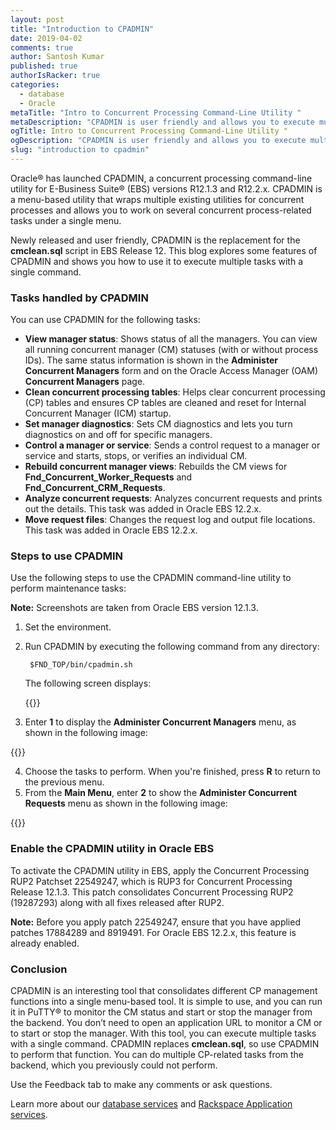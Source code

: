 ```yaml
---
layout: post
title: "Introduction to CPADMIN"
date: 2019-04-02
comments: true
author: Santosh Kumar
published: true
authorIsRacker: true
categories:
  - database
  - Oracle
metaTitle: "Intro to Concurrent Processing Command-Line Utility "
metaDescription: "CPADMIN is user friendly and allows you to execute multiple tasks with a single command."
ogTitle: Intro to Concurrent Processing Command-Line Utility "
ogDescription: "CPADMIN is user friendly and allows you to execute multiple tasks with a single command."
slug: "introduction to cpadmin" 
---
```


Oracle&reg; has launched CPADMIN, a concurrent processing command-line utility
for E-Business Suite&reg; (EBS) versions R12.1.3 and R12.2.x. CPADMIN is a
menu-based utility that wraps multiple existing utilities for concurrent
processes and allows you to work on several concurrent process-related tasks
under a single menu.

Newly released and user friendly, CPADMIN is the replacement for the
**cmclean.sql** script in EBS Release 12. This blog explores some features of
CPADMIN and shows you how to use it to execute multiple tasks with a single
command.

<!--more-->

### Tasks handled by CPADMIN

You can use CPADMIN for the following tasks:

- **View manager status**: Shows status of all the managers. You can view all
  running concurrent manager (CM) statuses (with or without process IDs). The
  same status information is shown in the **Administer Concurrent Managers**
  form and on the Oracle Access Manager (OAM) **Concurrent Managers** page.
- **Clean concurrent processing tables**: Helps clear concurrent processing (CP)
  tables and ensures CP tables are cleaned and reset for Internal Concurrent
  Manager (ICM) startup.
- **Set manager diagnostics**: Sets CM diagnostics and lets you turn diagnostics
  on and off for specific managers.
- **Control a manager or service**: Sends a control request to a manager or
  service and starts, stops, or verifies an individual CM.
- **Rebuild concurrent manager views**: Rebuilds the CM views for
  **Fnd\_Concurrent\_Worker\_Requests** and **Fnd\_Concurrent\_CRM\_Requests**.
- **Analyze concurrent requests**:  Analyzes concurrent requests and prints out
  the details. This task was added in Oracle EBS 12.2.x.
- **Move request files**:  Changes the request log and output file locations.
  This task was added in Oracle EBS 12.2.x.

### Steps to use CPADMIN

Use the following steps to use the CPADMIN command-line utility to perform
maintenance tasks:

**Note:** Screenshots are taken from Oracle EBS version 12.1.3.

1. Set the environment.

2. Run CPADMIN by executing the following command from any directory:

        $FND_TOP/bin/cpadmin.sh

    The following screen displays:

    {{<image src="Picture1.png" title="" alt="">}}

<ol start=3>
    <li>Enter <b>1</b> to display the <b>Administer Concurrent Managers</b> menu,
    as shown in the following image:</li>
</ol>

   {{<image src="Picture2.png" title="" alt="">}}

<ol start=4>
    <li>Choose the tasks to perform. When you're finished, press <b>R</b> to
    return to the previous menu.</li>
    <li>From the <b>Main Menu</b>, enter <b>2</b> to show the <b>Administer
    Concurrent Requests</b> menu as shown in the following image:</li>
</ol>

   {{<image src="Picture3.png" title="" alt="">}}

### Enable the CPADMIN utility in Oracle EBS

To activate the CPADMIN utility in EBS, apply the Concurrent Processing RUP2
Patchset 22549247, which is RUP3 for Concurrent Processing Release 12.1.3.
This patch consolidates Concurrent Processing RUP2 (19287293) along with all
fixes released after RUP2.

**Note:** Before you apply patch 22549247, ensure that you have applied patches
17884289 and 8919491. For Oracle EBS 12.2.x, this feature is already
enabled.

### Conclusion

CPADMIN is an interesting tool that consolidates different CP management
functions into a single menu-based tool. It is simple to use, and you can run
it in PuTTY&reg; to monitor the CM status and start or stop the manager from the
backend. You don’t need to open an application URL to monitor a CM or to start
or stop the manager. With this tool, you can execute multiple tasks with a single
command. CPADMIN replaces **cmclean.sql**, so use CPADMIN to perform
that function. You can do multiple CP-related tasks from the backend, which you
previously could not perform.

Use the Feedback tab to make any comments or ask questions.

Learn more about our [database services](https://www.rackspace.com/dba-services)
and [Rackspace Application services](https://www.rackspace.com/application-management/managed-services).
